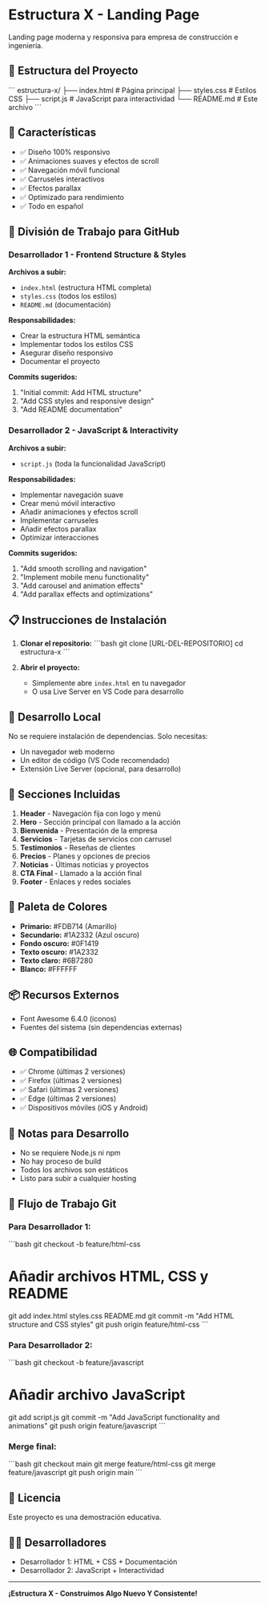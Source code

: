 # Estructura X - Landing Page

Landing page moderna y responsiva para empresa de construcción e ingeniería.

## 📁 Estructura del Proyecto

\`\`\`
estructura-x/
├── index.html          # Página principal
├── styles.css          # Estilos CSS
├── script.js           # JavaScript para interactividad
└── README.md           # Este archivo
\`\`\`

## 🚀 Características

- ✅ Diseño 100% responsivo
- ✅ Animaciones suaves y efectos de scroll
- ✅ Navegación móvil funcional
- ✅ Carruseles interactivos
- ✅ Efectos parallax
- ✅ Optimizado para rendimiento
- ✅ Todo en español

## 👥 División de Trabajo para GitHub

### Desarrollador 1 - Frontend Structure & Styles
**Archivos a subir:**
- `index.html` (estructura HTML completa)
- `styles.css` (todos los estilos)
- `README.md` (documentación)

**Responsabilidades:**
- Crear la estructura HTML semántica
- Implementar todos los estilos CSS
- Asegurar diseño responsivo
- Documentar el proyecto

**Commits sugeridos:**
1. "Initial commit: Add HTML structure"
2. "Add CSS styles and responsive design"
3. "Add README documentation"

### Desarrollador 2 - JavaScript & Interactivity
**Archivos a subir:**
- `script.js` (toda la funcionalidad JavaScript)

**Responsabilidades:**
- Implementar navegación suave
- Crear menú móvil interactivo
- Añadir animaciones y efectos scroll
- Implementar carruseles
- Añadir efectos parallax
- Optimizar interacciones

**Commits sugeridos:**
1. "Add smooth scrolling and navigation"
2. "Implement mobile menu functionality"
3. "Add carousel and animation effects"
4. "Add parallax effects and optimizations"

## 📋 Instrucciones de Instalación

1. **Clonar el repositorio:**
\`\`\`bash
git clone [URL-DEL-REPOSITORIO]
cd estructura-x
\`\`\`

2. **Abrir el proyecto:**
   - Simplemente abre `index.html` en tu navegador
   - O usa Live Server en VS Code para desarrollo

## 🔧 Desarrollo Local

No se requiere instalación de dependencias. Solo necesitas:
- Un navegador web moderno
- Un editor de código (VS Code recomendado)
- Extensión Live Server (opcional, para desarrollo)

## 📱 Secciones Incluidas

1. **Header** - Navegación fija con logo y menú
2. **Hero** - Sección principal con llamado a la acción
3. **Bienvenida** - Presentación de la empresa
4. **Servicios** - Tarjetas de servicios con carrusel
5. **Testimonios** - Reseñas de clientes
6. **Precios** - Planes y opciones de precios
7. **Noticias** - Últimas noticias y proyectos
8. **CTA Final** - Llamado a la acción final
9. **Footer** - Enlaces y redes sociales

## 🎨 Paleta de Colores

- **Primario:** #FDB714 (Amarillo)
- **Secundario:** #1A2332 (Azul oscuro)
- **Fondo oscuro:** #0F1419
- **Texto oscuro:** #1A2332
- **Texto claro:** #6B7280
- **Blanco:** #FFFFFF

## 📦 Recursos Externos

- Font Awesome 6.4.0 (iconos)
- Fuentes del sistema (sin dependencias externas)

## 🌐 Compatibilidad

- ✅ Chrome (últimas 2 versiones)
- ✅ Firefox (últimas 2 versiones)
- ✅ Safari (últimas 2 versiones)
- ✅ Edge (últimas 2 versiones)
- ✅ Dispositivos móviles (iOS y Android)

## 📝 Notas para Desarrollo

- No se requiere Node.js ni npm
- No hay proceso de build
- Todos los archivos son estáticos
- Listo para subir a cualquier hosting

## 🤝 Flujo de Trabajo Git

### Para Desarrollador 1:
\`\`\`bash
git checkout -b feature/html-css
# Añadir archivos HTML, CSS y README
git add index.html styles.css README.md
git commit -m "Add HTML structure and CSS styles"
git push origin feature/html-css
\`\`\`

### Para Desarrollador 2:
\`\`\`bash
git checkout -b feature/javascript
# Añadir archivo JavaScript
git add script.js
git commit -m "Add JavaScript functionality and animations"
git push origin feature/javascript
\`\`\`

### Merge final:
\`\`\`bash
git checkout main
git merge feature/html-css
git merge feature/javascript
git push origin main
\`\`\`

## 📄 Licencia

Este proyecto es una demostración educativa.

## 👨‍💻 Desarrolladores

- Desarrollador 1: HTML + CSS + Documentación
- Desarrollador 2: JavaScript + Interactividad

---

**¡Estructura X - Construimos Algo Nuevo Y Consistente!**
